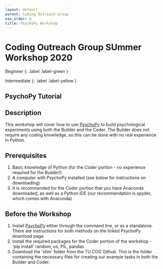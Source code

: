 ```yaml
---
layout: default
parent: Coding Outreach Group
nav_order: 4
title: PsychoPy Workshop
---
```

# Coding Outreach Group SUmmer Workshop 2020
Beginner
{: .label .label-green }

Intermediate
{: .label .label-yellow }
## PsychoPy Tutorial

## Description

This workshop will cover how to use [PsychoPy](https://www.psychopy.org/index.html) to build psychological experiments using both the Builder and the Coder. The Builder does not require any coding knowledge, so this can be done with no real experience in Python.

## Prerequisites

1. Basic knowledge of Python (for the Coder portion - no experience required for the Builder!)
2. A computer with PsychoPy installed (see below for instructions on downloading)
3. It is recommended for the Coder portion that you have Anaconda downloaded, as well as a Python IDE (our recommendation is spyder, which comes with Anaconda)

## Before the Workshop

1. Install [PsychoPy](https://www.psychopy.org/download.html) either through the command line, or as a standalone. There are instructions for both methods on the linked PsychoPy download page.
2. Install the required packages for the Coder portion of the workshop - 'pip install' random, os, PIL, pandas
3. Download the 'stim' folder from the TU COG Github. This is the folder containing the necessary files for creating our example tasks in both the Builder and Coder.
